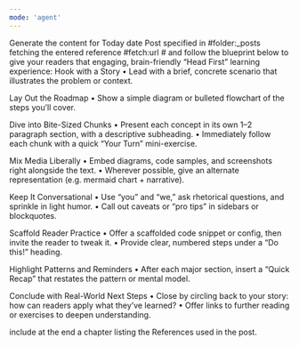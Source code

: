 ```yaml
---
mode: 'agent'
---
```

Generate the content for Today date Post specified in #folder:_posts fetching the entered reference #fetch:url # and follow the blueprint below to give your readers that engaging, brain-friendly “Head First” learning experience:
Hook with a Story
• Lead with a brief, concrete scenario that illustrates the problem or context.

Lay Out the Roadmap
• Show a simple diagram or bulleted flowchart of the steps you’ll cover.

Dive into Bite-Sized Chunks
• Present each concept in its own 1–2 paragraph section, with a descriptive subheading.
• Immediately follow each chunk with a quick “Your Turn” mini-exercise.

Mix Media Liberally
• Embed diagrams, code samples, and screenshots right alongside the text.
• Wherever possible, give an alternate representation (e.g. mermaid chart + narrative).

Keep It Conversational
• Use “you” and “we,” ask rhetorical questions, and sprinkle in light humor.
• Call out caveats or “pro tips” in sidebars or blockquotes.

Scaffold Reader Practice
• Offer a scaffolded code snippet or config, then invite the reader to tweak it.
• Provide clear, numbered steps under a “Do this!” heading.

Highlight Patterns and Reminders
• After each major section, insert a “Quick Recap” that restates the pattern or mental model.

Conclude with Real-World Next Steps
• Close by circling back to your story: how can readers apply what they’ve learned?
• Offer links to further reading or exercises to deepen understanding.

include  at the end a chapter listing the References used in the post.